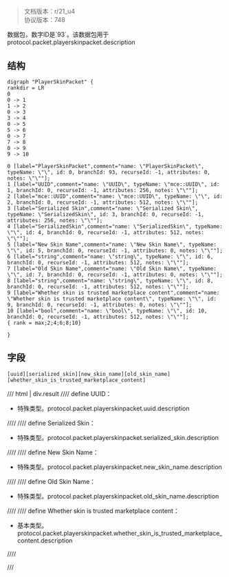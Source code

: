 # <!-- md:samp PlayerSkinPacket -->

> 文档版本：r/21_u4<br/>协议版本：748

<!-- md:samp PlayerSkinPacket -->数据包，数字ID是`93`。该数据包用于protocol.packet.playerskinpacket.description

## 结构

```viz
digraph "PlayerSkinPacket" {
rankdir = LR
0
0 -> 1
1 -> 2
0 -> 3
3 -> 4
0 -> 5
5 -> 6
0 -> 7
7 -> 8
0 -> 9
9 -> 10

0 [label="PlayerSkinPacket",comment="name: \"PlayerSkinPacket\", typeName: \"\", id: 0, branchId: 93, recurseId: -1, attributes: 0, notes: \"\""];
1 [label="UUID",comment="name: \"UUID\", typeName: \"mce::UUID\", id: 1, branchId: 0, recurseId: -1, attributes: 256, notes: \"\""];
2 [label="mce::UUID",comment="name: \"mce::UUID\", typeName: \"\", id: 2, branchId: 0, recurseId: -1, attributes: 512, notes: \"\""];
3 [label="Serialized Skin",comment="name: \"Serialized Skin\", typeName: \"SerializedSkin\", id: 3, branchId: 0, recurseId: -1, attributes: 256, notes: \"\""];
4 [label="SerializedSkin",comment="name: \"SerializedSkin\", typeName: \"\", id: 4, branchId: 0, recurseId: -1, attributes: 512, notes: \"\""];
5 [label="New Skin Name",comment="name: \"New Skin Name\", typeName: \"\", id: 5, branchId: 0, recurseId: -1, attributes: 0, notes: \"\""];
6 [label="string",comment="name: \"string\", typeName: \"\", id: 6, branchId: 0, recurseId: -1, attributes: 512, notes: \"\""];
7 [label="Old Skin Name",comment="name: \"Old Skin Name\", typeName: \"\", id: 7, branchId: 0, recurseId: -1, attributes: 0, notes: \"\""];
8 [label="string",comment="name: \"string\", typeName: \"\", id: 8, branchId: 0, recurseId: -1, attributes: 512, notes: \"\""];
9 [label="Whether skin is trusted marketplace content",comment="name: \"Whether skin is trusted marketplace content\", typeName: \"\", id: 9, branchId: 0, recurseId: -1, attributes: 0, notes: \"\""];
10 [label="bool",comment="name: \"bool\", typeName: \"\", id: 10, branchId: 0, recurseId: -1, attributes: 512, notes: \"\""];
{ rank = max;2;4;6;8;10}

}

```

## 字段

```title='PlayerSkinPacket'
[uuid][serialized_skin][new_skin_name][old_skin_name][whether_skin_is_trusted_marketplace_content]
```

/// html | div.result
//// define
UUID：[<!-- md:samp mce::UUID -->](../types/mce__uuid.md)

- 特殊类型。protocol.packet.playerskinpacket.uuid.description


////
//// define
Serialized Skin：[<!-- md:samp SerializedSkin -->](../types/serializedskin.md)

- 特殊类型。protocol.packet.playerskinpacket.serialized_skin.description


////
//// define
New Skin Name：[<!-- md:samp string -->](../types/string.md)

- 特殊类型。protocol.packet.playerskinpacket.new_skin_name.description


////
//// define
Old Skin Name：[<!-- md:samp string -->](../types/string.md)

- 特殊类型。protocol.packet.playerskinpacket.old_skin_name.description


////
//// define
Whether skin is trusted marketplace content：<!-- md:samp bool -->

- 基本类型。protocol.packet.playerskinpacket.whether_skin_is_trusted_marketplace_content.description


////

///

